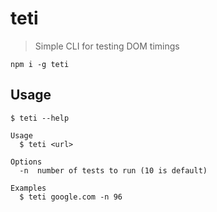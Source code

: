 # teti

> Simple CLI for testing DOM timings

```
npm i -g teti
```

## Usage

```
$ teti --help

Usage
  $ teti <url>

Options
  -n  number of tests to run (10 is default)

Examples
  $ teti google.com -n 96
```
